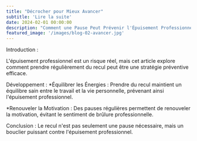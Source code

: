 ```yaml
---
title: "Décrocher pour Mieux Avancer"
subtitle: 'Lire la suite'
date: 2024-02-01 00:00:00
description: "Comment une Pause Peut Prévenir l'Épuisement Professionnel. Car l'épuisement professionnel est un risque réel."
featured_image: '/images/blog-02-avancer.jpg'
---
```

Introduction :

L'épuisement professionnel est un risque réel, mais cet article explore comment prendre régulièrement du recul peut être une stratégie préventive efficace.

Développement :
*Équilibrer les Énergies : Prendre du recul maintient un équilibre sain entre le travail et la vie personnelle, prévenant ainsi l'épuisement professionnel.

*Renouveler la Motivation : Des pauses régulières permettent de renouveler la motivation, évitant le sentiment de brûlure professionnelle.

Conclusion :
Le recul n'est pas seulement une pause nécessaire, mais un bouclier puissant contre l'épuisement professionnel.